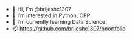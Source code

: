 - 👋 Hi, I’m @brijeshc1307
- 👀 I’m interested in Python, CPP.
- 🌱 I’m currently learning Data Science
- 📫 https://github.com/brijeshc1307/bportfolio

<!---
brijeshc1307/brijeshc1307 is a ✨ special ✨ repository because its `README.md` (this file) appears on your GitHub profile.
You can click the Preview link to take a look at your changes.
--->

